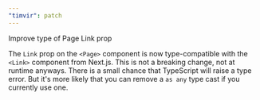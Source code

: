 ```yaml
---
"timvir": patch
---
```


Improve type of Page Link prop

The `Link` prop on the `<Page>` component is now type-compatible with the `<Link>` component from Next.js.
This is not a breaking change, not at runtime anyways.
There is a small chance that TypeScript will raise a type error.
But it's more likely that you can remove a `as any` type cast if you currently use one.
